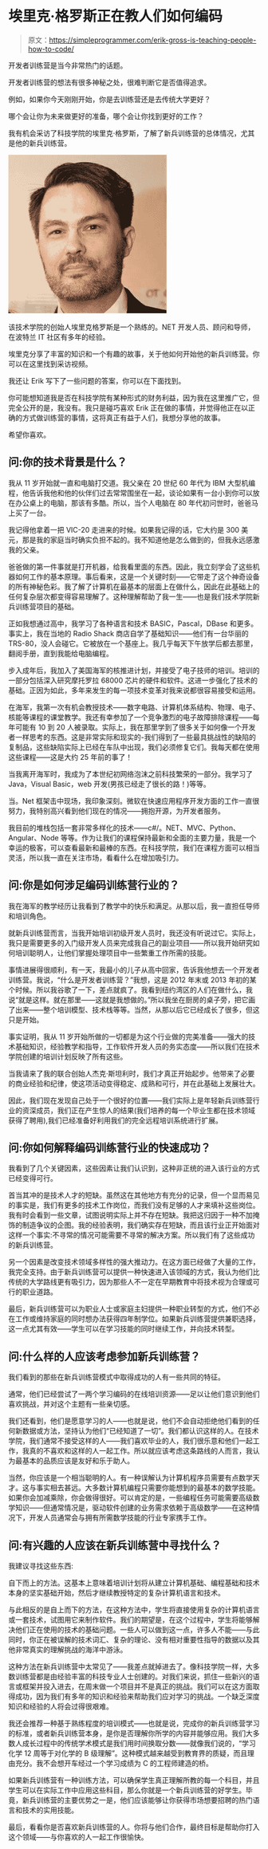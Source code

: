 # 埃里克·格罗斯正在教人们如何编码

> 原文：<https://simpleprogrammer.com/erik-gross-is-teaching-people-how-to-code/>

开发者训练营是当今非常热门的话题。

开发者训练营的想法有很多神秘之处，很难判断它是否值得追求。

例如，如果你今天刚刚开始，你是去训练营还是去传统大学更好？

哪个会让你为未来做更好的准备，哪个会让你找到更好的工作？

我有机会采访了科技学院的埃里克·格罗斯，了解了新兵训练营的总体情况，尤其是他的新兵训练营。

![The Tech Academy founder Erik Gross is a skilled .NET developer, consultant and mentor with many years of experience in the Portland IT community.](img/524a1f81c58a075a8ce559e230cf5842.png)

该技术学院的创始人埃里克格罗斯是一个熟练的。NET 开发人员、顾问和导师，在波特兰 IT 社区有多年的经验。

埃里克分享了丰富的知识和一个有趣的故事，关于他如何开始他的新兵训练营。你可以在这里找到采访视频。

我还让 Erik 写下了一些问题的答案，你可以在下面找到。

你可能想知道我是否在科技学院有某种形式的财务利益，因为我在这里推广它，但完全公开的是，我没有。我只是碰巧喜欢 Erik 正在做的事情，并觉得他正在以正确的方式做训练营的事情，这将真正有益于人们，我想分享他的故事。

希望你喜欢。

## 问:你的技术背景是什么？

我从 11 岁开始就一直和电脑打交道。我父亲在 20 世纪 60 年代为 IBM 大型机编程，他告诉我他和他的伙伴们过去常常围坐在一起，谈论如果有一台小到你可以放在办公桌上的电脑，那该有多酷。所以，当个人电脑在 80 年代初问世时，爸爸马上买了一台。

我记得他拿着一把 VIC-20 走进来的时候。如果我记得的话，它大约是 300 美元，那是我的家庭当时确实负担不起的。我不知道他是怎么做到的，但我永远感激我的父亲。

爸爸做的第一件事就是打开机器，给我看里面的东西。因此，我立刻学会了这些机器如何工作的基本原理。事后看来，这是一个关键时刻——它带走了这个神奇设备的所有神秘色彩。我了解了计算机在最基本的层面上在做什么，因此在此基础上的任何复杂层次都变得容易理解了。这种理解帮助了我一生——也是我们技术学院新兵训练营项目的基础。

正如我想通过高中，我学习了各种语言和技术 BASIC，Pascal，DBase 和更多。事实上，我在当地的 Radio Shack 商店自学了基础知识——他们有一台华丽的 TRS-80，没人会碰它。它被放在一个基座上。我几乎每天下午放学后都去那里，翻阅手册，直到我能给电脑编程。

步入成年后，我加入了美国海军的核推进计划，并接受了电子技师的培训。培训的一部分包括深入研究摩托罗拉 68000 芯片的硬件和软件。这进一步强化了技术的基础。正因为如此，多年来发生的每一项技术变革对我来说都很容易接受和运用。

在海军，我第一次有机会教授技术——数字电路、计算机体系结构、物理、电子、核能等课程的课堂教学。我还有幸参加了一个竞争激烈的电子故障排除课程——每年可能有 10 到 20 人被录取。实际上，我在那里学到了很多关于如何像一个开发者一样思考的东西。这是非常实际和现实的-我们得到了一些最具挑战性的缺陷的复制品，这些缺陷实际上已经在车队中出现，我们必须修复它们。我每天都在使用这些课程——这是大约 25 年前的事了！

当我离开海军时，我成为了本世纪初网络泡沫之前科技繁荣的一部分。我学习了 Java，Visual Basic，web 开发(男孩已经走了很长的路！)等等。

当。Net 框架击中现场，我印象深刻。微软在快速应用程序开发方面的工作一直很努力，我特别高兴看到他们现在的情况——拥抱开源，为开发者服务。

我目前的堆栈包括一套非常多样化的技术——c#/。NET、MVC、Python、Angular、Node 等等。作为让我们的课程保持最新和全面的主要力量，我是一个幸运的极客，可以查看最新和最棒的东西。在科技学院，我们在课程方面可以相当灵活，所以我一直在关注市场，看看什么在增加吸引力。

## 问:你是如何涉足编码训练营行业的？

我在海军的教学经历让我看到了教学中的快乐和满足。从那以后，我一直担任导师和培训角色。

就新兵训练营而言，当我开始培训初级开发人员时，我还没有听说过它。实际上，我只是需要更多的入门级开发人员来完成我自己的副业项目——所以我开始研究如何培训聪明人，让他们掌握处理项目中一些繁重工作所需的技能。

事情进展得很顺利，有一天，我最小的儿子从高中回家，告诉我他想去一个开发者训练营。我说，“什么是开发者训练营？”我想，这是 2012 年末或 2013 年初的某个时候。所以我谷歌了一下，差点就疯了。我看到纽约湾区的人们在做什么，我说“就是这样。就在那里——这就是我想做的。”所以我坐在厨房的桌子旁，把它画了出来——整个培训模型、技术栈等等。当然，从那以后它已经成长了很多，但这只是开始。

事实证明，我从 11 岁开始所做的一切都是为这个行业做的完美准备——强大的技术基础知识，经验教学和指导，工作软件开发人员的务实态度——所以我们在技术学院创建的培训计划反映了所有这些。

当我请来了我的联合创始人杰克·斯坦利时，我们才真正开始起步。他带来了必要的商业经验和纪律，使这项活动变得稳定、成熟和可行，并在此基础上发展壮大。

因此，我们现在发现自己处于一个很好的位置——我们实际上是年轻新兵训练营行业的资深成员，我们正在产生惊人的结果(我们培养的每一个毕业生都在技术领域获得了聘用),我们已经准备好利用我们的完全远程培训系统进行扩展。

## 问:你如何解释编码训练营行业的快速成功？

我看到了几个关键因素，这些因素让我们认识到，这种非正统的进入该行业的方式已经变得可行。

首当其冲的是技术人才的短缺。虽然这在其他地方有充分的记录，但一个显而易见的事实是，我们有更多的技术工作岗位，而我们没有足够的人才来填补这些岗位。我有时会看到一些文章，试图说明实际上并不存在短缺。我把这归因于一种不加掩饰的制造争议的企图。我的经验表明，我们确实存在短缺，而且该行业正开始面对这样一个事实:不寻常的情况可能需要不寻常的解决方案。所以我们有了这些成功的新兵训练营。

另一个因素是改变技术领域多样性的强大推动力。在这方面已经做了大量的工作，我完全支持。由于新兵训练营可以提供一种快速进入该领域的方式，我认为他们比传统的大学路线更有吸引力，因为那些人不一定在早期教育中将技术视为合理或可行的职业道路。

最后，新兵训练营可以为职业人士或家庭主妇提供一种职业转型的方式，他们不必在工作或维持家庭的同时想办法获得四年制学位。如果新兵训练营提供兼职选择，这一点尤其有效——学生可以在学习技能的同时继续工作，并向技术转型。

## 问:什么样的人应该考虑参加新兵训练营？

我们看到的那些在新兵训练营模式中取得成功的人有一些共同的特征。

通常，他们已经尝试了一两个学习编码的在线培训资源——足以让他们意识到他们喜欢挑战，并对这个主题有一些亲切感。

我们还看到，他们是愿意学习的人——也就是说，他们不会自动拒绝他们看到的任何新数据或方法，坚持认为他们“已经知道了一切”。我们都认识这样的人。在技术学院，我们通常不接受这样的人——我们喜欢毕业的人，我们很乐意和他们一起工作，我真的不喜欢和这样的人一起工作。所以就应该考虑这条路线的人而言，我认为最基本的品质应该是友好和乐于助人。

当然，你应该是一个相当聪明的人。有一种误解认为计算机程序员需要有点数学天才。这与事实相去甚远。大多数计算机编程只需要你能想到的最基本的数学技能。如果你会加减乘除，你会做得很好。可以肯定的是，一些编程任务可能需要高级数学知识——但通常情况是，驱动软件创建的业务需求依赖于高级数学——在这种情况下，开发人员通常会与拥有所需数学技能的行业专家携手工作。

## 问:有兴趣的人应该在新兵训练营中寻找什么？

我建议寻找这些东西:

自下而上的方法。这基本上意味着培训计划将从建立计算机基础、编程基础和技术本身的坚实基础开始，然后才继续教授特定的复杂计算机语言和技术。

与此相反的是自上而下的方法，在这种方法中，学生将直接使用复杂的计算机语言或一套技术，试图用它来制作软件。我们的期望是，在这个过程中，学生将能够解决他们正在使用的技术的基础问题。一些人可以做到这一点，许多人不能——与此同时，你正在被误解的技术词汇、复杂的理论、没有相对重要性指导的数据以及其他非常真实的理解挑战的海洋中游泳。

这种方法在新兵训练营中太常见了——我差点就掉进去了。像科技学院一样，大多数训练营都是由经验丰富的科技专业人士创建的。对我们来说，抓住一些新兴的语言或框架并投入进去，在周末做一个项目并不是真正的挑战。我们可以在这方面取得成功，因为我们有多年的知识和经验来帮助我们应对学习的挑战。一个缺乏深度知识和经验的人将会过得很艰难。

我还会推荐一种基于熟练程度的培训模式——也就是说，完成你的新兵训练营学习的标准，或者新兵训练营本身，是你是否理解你所学的内容并能够应用。我们大多数人成长过程中的传统学术模式是我们用时间换取分数——就像我们说的，“学习化学 12 周等于对化学的 B 级理解”。这种模式越来越受到教育界的质疑，而且理由充分。我不会想开车经过一个学习成绩为 C 的工程师建造的桥。

如果新兵训练营有一种训练方法，可以确保学生真正理解所教的每一个科目，并且学生可以在实际工作中应用这些科目，那么你就是一个新兵训练营的好学生。毕竟，新兵训练营的主要优势之一是，他们应该能够让你获得市场想要招聘的热门语言和技术的实用技能。

最后，看看你是否喜欢新兵训练营的人。你将与他们合作，最终目标是帮助你打入这个领域——与你喜欢的人一起工作很愉快。